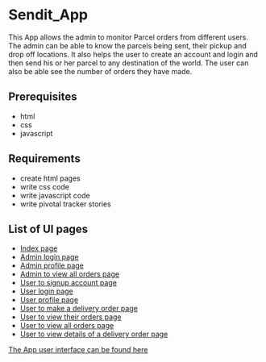 # Sendit_App
This App  allows the admin to monitor Parcel orders from different users. The admin 
can be able to know the parcels being sent, their pickup and drop off locations. It 
also helps the user to create an account and login and then send his or her parcel 
to any destination of the world. The user can also be able see the number of orders 
they have made. 

##  Prerequisites
* html
* css
* javascript


##  Requirements
* create html pages
* write css code
* write javascript code 
* write pivotal tracker stories

##  List of UI pages
       
- [Index page]()
- [Admin login page]()
- [Admin profile page]()
- [Admin to view all orders page]()
- [User to signup account page]()
- [User login page]()
- [User profile page]()
- [User to make a delivery order page]()
- [User to view their orders page]()
- [User to view all orders page]()
- [User to view details of a delivery order page]()


[The App user interface can be found here]()